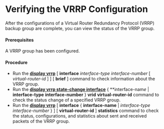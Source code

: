 Verifying the VRRP Configuration
================================

After the configurations of a Virtual Router Redundancy Protocol (VRRP) backup group are complete, you can view the status of the VRRP group.

#### Prerequisites

A VRRP group has been configured.


#### Procedure

* Run the [**display vrrp**](cmdqueryname=display+vrrp) [ **interface** *interface-type* *interface-number* [ *virtual-router-id* ] ] [ **brief** ] command to check information about the VRRP group.
* Run the **[**display vrrp state-change interface**](cmdqueryname=display+vrrp+state-change+interface)** { **interface-nam*e* | **interface-type** **interface-number** } ****vrid**** **virtual-router-id** command to check the status change of a specified VRRP group.
* Run the **[**display vrrp**](cmdqueryname=display+vrrp)** [ **interface** { **interface-name** | *interface-type* *interface-number* } ] [ **virtual-router-id** ] ****statistics**** command to check the status, configurations, and statistics about sent and received packets of the VRRP group.